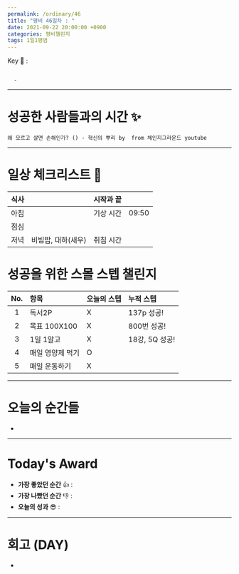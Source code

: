 ```yaml
---
permalink: /ordinary/46
title: "평비 46일차 : "
date: 2021-09-22 20:00:00 +0900
categories: 평비챌린지
tags: 1일1평범
---  
```

Key 🔑 : 
```

  - 
```

---
# 성공한 사람들과의 시간 ✨
`왜 모르고 살면 손해인가? () - 혁신의 뿌리 by  from 체인지그라운드 youtube`

---
# 일상 체크리스트 📃

| 식사 |  | 시작과 끝 |  |
|:----:|:----:|:----:|:----:|
| 아침 |  | 기상 시간 | 09:50 |
| 점심 |  |  |  |
| 저녁 | 비빔밥, 대하(새우) | 취침 시간 |  |

# 성공을 위한 스몰 스텝 챌린지

| No. | 항목 | 오늘의 스텝 | 누적 스텝 | 
|:----:|:----|:----|:----|
| 1 | 독서2P | X | 137p 성공! |
| 2 | 목표 100X100 | X | 800번 성공! |
| 3 | 1일 1알고 | X | 18강, 5Q 성공! |
| 4 | 매일 영양제 먹기 | O |  |
| 5 | 매일 운동하기 | X |  |

---
# 오늘의 순간들 
- 

---
# Today's Award
- **가장 좋았던 순간** 👍 :  
- **가장 나빴던 순간** 👎 :  
- **오늘의 성과** 😎 :  

---
# 회고 (DAY)
- 